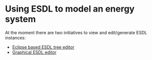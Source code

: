 # Using ESDL to model an energy system

At the moment there are two initiatives to view and edit/generate ESDL instances:

* [Eclipse based ESDL tree editor](esdl-tree-editor.md)
* [Graphical ESDL editor](esdl-graphical-editor.md)


